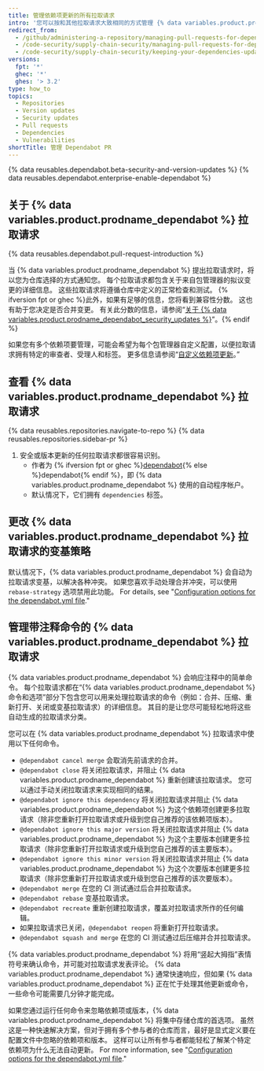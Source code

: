 ```yaml
---
title: 管理依赖项更新的所有拉取请求
intro: '您可以按和其他拉取请求大致相同的方式管理 {% data variables.product.prodname_dependabot %} 提出的拉取请求，但也有一些额外的选项。'
redirect_from:
  - /github/administering-a-repository/managing-pull-requests-for-dependency-updates
  - /code-security/supply-chain-security/managing-pull-requests-for-dependency-updates
  - /code-security/supply-chain-security/keeping-your-dependencies-updated-automatically/managing-pull-requests-for-dependency-updates
versions:
  fpt: '*'
  ghec: '*'
  ghes: '> 3.2'
type: how_to
topics:
  - Repositories
  - Version updates
  - Security updates
  - Pull requests
  - Dependencies
  - Vulnerabilities
shortTitle: 管理 Dependabot PR
---
```


{% data reusables.dependabot.beta-security-and-version-updates %}
{% data reusables.dependabot.enterprise-enable-dependabot %}

## 关于 {% data variables.product.prodname_dependabot %} 拉取请求

{% data reusables.dependabot.pull-request-introduction %}

当 {% data variables.product.prodname_dependabot %} 提出拉取请求时，将以您为仓库选择的方式通知您。 每个拉取请求都包含关于来自包管理器的拟议变更的详细信息。 这些拉取请求将遵循仓库中定义的正常检查和测试。
{% ifversion fpt or ghec %}此外，如果有足够的信息，您将看到兼容性分数。 这也有助于您决定是否合并变更。 有关此分数的信息，请参阅“[关于 {% data variables.product.prodname_dependabot_security_updates %}](/github/managing-security-vulnerabilities/about-dependabot-security-updates)”。{% endif %}

如果您有多个依赖项要管理，可能会希望为每个包管理器自定义配置，以便拉取请求拥有特定的审查者、受理人和标签。 更多信息请参阅“[自定义依赖项更新](/github/administering-a-repository/customizing-dependency-updates)。”

## 查看 {% data variables.product.prodname_dependabot %} 拉取请求

{% data reusables.repositories.navigate-to-repo %}
{% data reusables.repositories.sidebar-pr %}
1. 安全或版本更新的任何拉取请求都很容易识别。
    - 作者为 {% ifversion fpt or ghec %}[dependabot](https://github.com/dependabot){% else %}dependabot{% endif %}，即 {% data variables.product.prodname_dependabot %} 使用的自动程序帐户。
    - 默认情况下，它们拥有 `dependencies` 标签。

## 更改 {% data variables.product.prodname_dependabot %} 拉取请求的变基策略

默认情况下，{% data variables.product.prodname_dependabot %} 会自动为拉取请求变基，以解决各种冲突。 如果您喜欢手动处理合并冲突，可以使用 `rebase-strategy` 选项禁用此功能。 For details, see "[Configuration options for the dependabot.yml file](/github/administering-a-repository/configuration-options-for-dependency-updates#rebase-strategy)."

## 管理带注释命令的 {% data variables.product.prodname_dependabot %} 拉取请求

{% data variables.product.prodname_dependabot %} 会响应注释中的简单命令。 每个拉取请求都在“{% data variables.product.prodname_dependabot %} 命令和选项”部分下包含您可以用来处理拉取请求的命令（例如：合并、压缩、重新打开、关闭或变基拉取请求）的详细信息。 其目的是让您尽可能轻松地将这些自动生成的拉取请求分类。

您可以在 {% data variables.product.prodname_dependabot %} 拉取请求中使用以下任何命令。

- `@dependabot cancel merge` 会取消先前请求的合并。
- `@dependabot close` 将关闭拉取请求，并阻止 {% data variables.product.prodname_dependabot %} 重新创建该拉取请求。 您可以通过手动关闭拉取请求来实现相同的结果。
- `@dependabot ignore this dependency` 将关闭拉取请求并阻止 {% data variables.product.prodname_dependabot %} 为这个依赖项创建更多拉取请求（除非您重新打开拉取请求或升级到您自己推荐的该依赖项版本）。
- `@dependabot ignore this major version` 将关闭拉取请求并阻止 {% data variables.product.prodname_dependabot %} 为这个主要版本创建更多拉取请求（除非您重新打开拉取请求或升级到您自己推荐的该主要版本）。
- `@dependabot ignore this minor version` 将关闭拉取请求并阻止 {% data variables.product.prodname_dependabot %} 为这个次要版本创建更多拉取请求（除非您重新打开拉取请求或升级到您自己推荐的该次要版本）。
- `@dependabot merge` 在您的 CI 测试通过后合并拉取请求。
- `@dependabot rebase` 变基拉取请求。
- `@dependabot recreate` 重新创建拉取请求，覆盖对拉取请求所作的任何编辑。
- 如果拉取请求已关闭，`@dependabot reopen` 将重新打开拉取请求。
- `@dependabot squash and merge` 在您的 CI 测试通过后压缩并合并拉取请求。

{% data variables.product.prodname_dependabot %} 将用“竖起大拇指”表情符号来确认命令，并可能对拉取请求发表评论。 {% data variables.product.prodname_dependabot %} 通常快速响应，但如果 {% data variables.product.prodname_dependabot %} 正在忙于处理其他更新或命令，一些命令可能需要几分钟才能完成。

如果您通过运行任何命令来忽略依赖项或版本，{% data variables.product.prodname_dependabot %} 将集中存储仓库的首选项。 虽然这是一种快速解决方案，但对于拥有多个参与者的仓库而言，最好是显式定义要在配置文件中忽略的依赖项和版本。 这样可以让所有参与者都能轻松了解某个特定依赖项为什么无法自动更新。 For more information, see "[Configuration options for the dependabot.yml file](/github/administering-a-repository/configuration-options-for-dependency-updates#ignore)."
